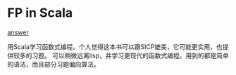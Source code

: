 # FP in Scala

[answer](http://github.com/fpinscala/fpinscala)

用Scala学习函数式编程。个人觉得这本书可以跟SICP媲美，它可能更实用，也提供较多的习题。
可以稍微远离lisp，并学习更现代的函数式编程。用到的都是简单的语法，而且部分习题偏向算法。
